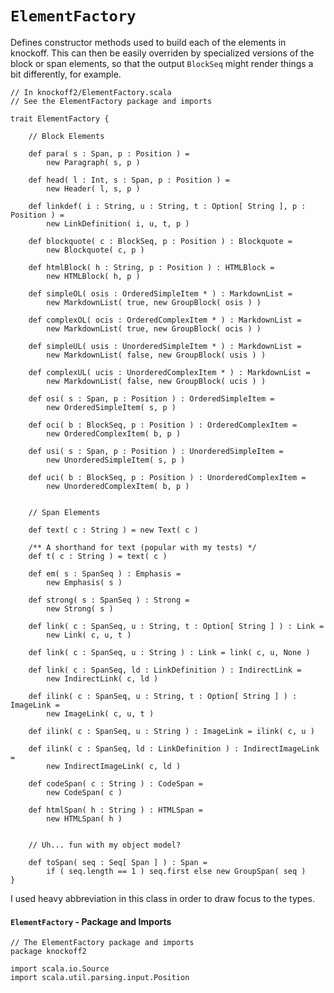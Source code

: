 `ElementFactory`
================

Defines constructor methods used to build each of the elements in knockoff. This
can then be easily overriden by specialized versions of the block or span elements,
so that the output `BlockSeq` might render things a bit differently, for example.

    // In knockoff2/ElementFactory.scala
    // See the ElementFactory package and imports
    
    trait ElementFactory {

        // Block Elements
        
        def para( s : Span, p : Position ) =
            new Paragraph( s, p )
        
        def head( l : Int, s : Span, p : Position ) =
            new Header( l, s, p )
        
        def linkdef( i : String, u : String, t : Option[ String ], p : Position ) =
            new LinkDefinition( i, u, t, p )
        
        def blockquote( c : BlockSeq, p : Position ) : Blockquote =
            new Blockquote( c, p )
        
        def htmlBlock( h : String, p : Position ) : HTMLBlock =
            new HTMLBlock( h, p )
        
        def simpleOL( osis : OrderedSimpleItem * ) : MarkdownList =
            new MarkdownList( true, new GroupBlock( osis ) )
        
        def complexOL( ocis : OrderedComplexItem * ) : MarkdownList =
            new MarkdownList( true, new GroupBlock( ocis ) )
        
        def simpleUL( usis : UnorderedSimpleItem * ) : MarkdownList =
            new MarkdownList( false, new GroupBlock( usis ) )

        def complexUL( ucis : UnorderedComplexItem * ) : MarkdownList =
            new MarkdownList( false, new GroupBlock( ucis ) )
        
        def osi( s : Span, p : Position ) : OrderedSimpleItem =
            new OrderedSimpleItem( s, p )
        
        def oci( b : BlockSeq, p : Position ) : OrderedComplexItem =
            new OrderedComplexItem( b, p )

        def usi( s : Span, p : Position ) : UnorderedSimpleItem =
            new UnorderedSimpleItem( s, p )

        def uci( b : BlockSeq, p : Position ) : UnorderedComplexItem =
            new UnorderedComplexItem( b, p )
        
        
        // Span Elements
        
        def text( c : String ) = new Text( c )
        
        /** A shorthand for text (popular with my tests) */
        def t( c : String ) = text( c )
        
        def em( s : SpanSeq ) : Emphasis =
            new Emphasis( s )
        
        def strong( s : SpanSeq ) : Strong =
            new Strong( s )
        
        def link( c : SpanSeq, u : String, t : Option[ String ] ) : Link =
            new Link( c, u, t )
        
        def link( c : SpanSeq, u : String ) : Link = link( c, u, None )
        
        def link( c : SpanSeq, ld : LinkDefinition ) : IndirectLink =
            new IndirectLink( c, ld )
        
        def ilink( c : SpanSeq, u : String, t : Option[ String ] ) : ImageLink =
            new ImageLink( c, u, t )
        
        def ilink( c : SpanSeq, u : String ) : ImageLink = ilink( c, u )
        
        def ilink( c : SpanSeq, ld : LinkDefinition ) : IndirectImageLink =
            new IndirectImageLink( c, ld )
        
        def codeSpan( c : String ) : CodeSpan =
            new CodeSpan( c )
        
        def htmlSpan( h : String ) : HTMLSpan =
            new HTMLSpan( h )
        
        
        // Uh... fun with my object model?
        
        def toSpan( seq : Seq[ Span ] ) : Span =
            if ( seq.length == 1 ) seq.first else new GroupSpan( seq )
    }

I used heavy abbreviation in this class in order to draw focus to the types.

#### `ElementFactory` - Package and Imports

    // The ElementFactory package and imports
    package knockoff2
    
    import scala.io.Source
    import scala.util.parsing.input.Position
